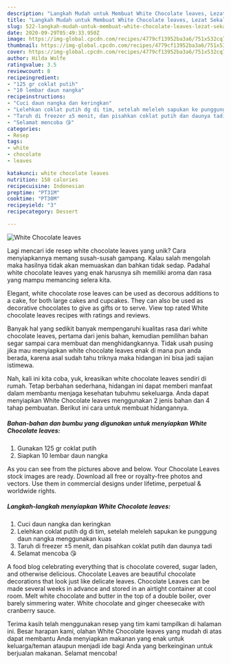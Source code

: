 ```yaml
---
description: "Langkah Mudah untuk Membuat White Chocolate leaves, Lezat Sekali"
title: "Langkah Mudah untuk Membuat White Chocolate leaves, Lezat Sekali"
slug: 522-langkah-mudah-untuk-membuat-white-chocolate-leaves-lezat-sekali
date: 2020-09-29T05:49:33.950Z
image: https://img-global.cpcdn.com/recipes/4779cf13952ba3a6/751x532cq70/white-chocolate-leaves-foto-resep-utama.jpg
thumbnail: https://img-global.cpcdn.com/recipes/4779cf13952ba3a6/751x532cq70/white-chocolate-leaves-foto-resep-utama.jpg
cover: https://img-global.cpcdn.com/recipes/4779cf13952ba3a6/751x532cq70/white-chocolate-leaves-foto-resep-utama.jpg
author: Hilda Wolfe
ratingvalue: 3.5
reviewcount: 8
recipeingredient:
- "125 gr coklat putih"
- "10 lembar daun nangka"
recipeinstructions:
- "Cuci daun nangka dan keringkan"
- "Lelehkan coklat putih dg di tim, setelah meleleh sapukan ke punggung daun nangka menggunakan kuas"
- "Taruh di freezer ±5 menit, dan pisahkan coklat putih dan daunya tadi"
- "Selamat mencoba 😘"
categories:
- Resep
tags:
- white
- chocolate
- leaves

katakunci: white chocolate leaves 
nutrition: 158 calories
recipecuisine: Indonesian
preptime: "PT31M"
cooktime: "PT30M"
recipeyield: "3"
recipecategory: Dessert

---
```



![White Chocolate leaves](https://img-global.cpcdn.com/recipes/4779cf13952ba3a6/751x532cq70/white-chocolate-leaves-foto-resep-utama.jpg)

Lagi mencari ide resep white chocolate leaves yang unik? Cara menyiapkannya memang susah-susah gampang. Kalau salah mengolah maka hasilnya tidak akan memuaskan dan bahkan tidak sedap. Padahal white chocolate leaves yang enak harusnya sih memiliki aroma dan rasa yang mampu memancing selera kita.

Elegant, white chocolate rose leaves can be used as decorous additions to a cake, for both large cakes and cupcakes. They can also be used as decorative chocolates to give as gifts or to serve. View top rated White chocolate leaves recipes with ratings and reviews.

Banyak hal yang sedikit banyak mempengaruhi kualitas rasa dari white chocolate leaves, pertama dari jenis bahan, kemudian pemilihan bahan segar sampai cara membuat dan menghidangkannya. Tidak usah pusing jika mau menyiapkan white chocolate leaves enak di mana pun anda berada, karena asal sudah tahu triknya maka hidangan ini bisa jadi sajian istimewa.


Nah, kali ini kita coba, yuk, kreasikan white chocolate leaves sendiri di rumah. Tetap berbahan sederhana, hidangan ini dapat memberi manfaat dalam membantu menjaga kesehatan tubuhmu sekeluarga. Anda dapat menyiapkan White Chocolate leaves menggunakan 2 jenis bahan dan 4 tahap pembuatan. Berikut ini cara untuk membuat hidangannya.

<!--inarticleads1-->

##### Bahan-bahan dan bumbu yang digunakan untuk menyiapkan White Chocolate leaves:

1. Gunakan 125 gr coklat putih
1. Siapkan 10 lembar daun nangka


As you can see from the pictures above and below. Your Chocolate Leaves stock images are ready. Download all free or royalty-free photos and vectors. Use them in commercial designs under lifetime, perpetual &amp; worldwide rights. 

<!--inarticleads2-->

##### Langkah-langkah menyiapkan White Chocolate leaves:

1. Cuci daun nangka dan keringkan
1. Lelehkan coklat putih dg di tim, setelah meleleh sapukan ke punggung daun nangka menggunakan kuas
1. Taruh di freezer ±5 menit, dan pisahkan coklat putih dan daunya tadi
1. Selamat mencoba 😘


A food blog celebrating everything that is chocolate covered, sugar laden, and otherwise delicious. Chocolate Leaves are beautiful chocolate decorations that look just like delicate leaves. Chocolate Leaves can be made several weeks in advance and stored in an airtight container at cool room. Melt white chocolate and butter in the top of a double boiler, over barely simmering water. White chocolate and ginger cheesecake with cranberry sauce. 

Terima kasih telah menggunakan resep yang tim kami tampilkan di halaman ini. Besar harapan kami, olahan White Chocolate leaves yang mudah di atas dapat membantu Anda menyiapkan makanan yang enak untuk keluarga/teman ataupun menjadi ide bagi Anda yang berkeinginan untuk berjualan makanan. Selamat mencoba!
